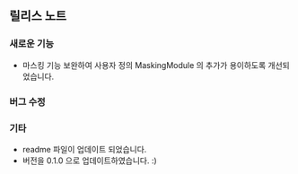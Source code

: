 ## 릴리스 노트

### 새로운 기능

- 마스킹 기능 보완하여 사용자 정의 MaskingModule 의 추가가 용이하도록 개선되었습니다.

### 버그 수정

### 기타

- readme 파일이 업데이트 되었습니다.
- 버전을 0.1.0 으로 업데이트하였습니다. :)
